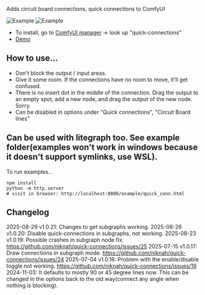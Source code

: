
Adds circuit board connections, quick connections to ComfyUI

![Example](imgs/CircuitBoardExample.webp)
![Example](imgs/CreateSimple.gif)


* To install, go to [ComfyUI manager](https://github.com/ltdrdata/ComfyUI-Manager) -> look up "quick-connections"
* [Demo](https://niknah.github.io/quick-connections/quick_conn.html?nodebug=1)

## How to use...


* Don't block the output / input areas.
* Give it some room.  If the connections have no room to move, it'll get confused.
* There is no insert dot in the middle of the connection.  Drag the output to an empty spot, add a new node, and drag the output of the new node.  Sorry.
* Can be disabled in options under "Quick connections", "Circuit Board lines"


## Can be used with litegraph too.  See example folder(examples won't work in windows because it doesn't support symlinks, use WSL).
To run examples...
```
npm install
python -m http.server
# visit in browser: http://localhost:8000/example/quick_conn.html
```


## Changelog

2025-08-29 v1.0.21: Changes to get subgraphs working.
2025-08-26 v1.0.20: Disable quick-connections in subgraphs, not working.
2025-08-23 v1.0.19: Possible crashes in subgraph node fix. https://github.com/niknah/quick-connections/issues/25
2025-07-15 v1.0.17: Draw connections in subgraph mode.  https://github.com/niknah/quick-connections/issues/24
2025-07-04 v1.0.16: Problem with the enable/disable toggle not working.  https://github.com/niknah/quick-connections/issues/19
2024-11-03: It defaults to mostly 90 or 45 degree lines now.  This can be changed in the options back to the old way(connect any angle when nothing is blocking).
